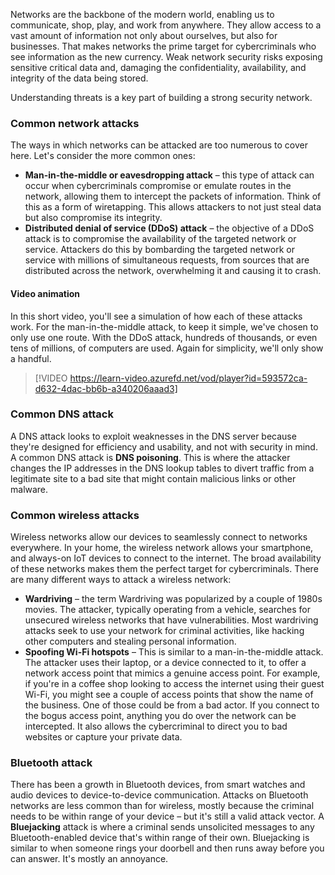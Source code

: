 Networks are the backbone of the modern world, enabling us to communicate, shop, play, and work from anywhere. They allow access to a vast amount of information not only about ourselves, but also for businesses. That makes networks the prime target for cybercriminals who see information as the new currency. Weak network security risks exposing sensitive critical data and, damaging the confidentiality, availability, and integrity of the data being stored.

Understanding threats is a key part of building a strong security network.

### Common network attacks

The ways in which networks can be attacked are too numerous to cover here. Let's consider the more common ones:

- **Man-in-the-middle or eavesdropping attack** – this type of attack can occur when cybercriminals compromise or emulate routes in the network, allowing them to intercept the packets of information. Think of this as a form of wiretapping. This allows attackers to not just steal data but also compromise its integrity.
- **Distributed denial of service (DDoS) attack** – the objective of a DDoS attack is to compromise the availability of the targeted network or service. Attackers do this by bombarding the targeted network or service with millions of simultaneous requests, from sources that are distributed across the network, overwhelming it and causing it to crash.

#### Video animation

In this short video, you'll see a simulation of how each of these attacks work. For the man-in-the-middle attack, to keep it simple, we've chosen to only use one route. With the DDoS attack, hundreds of thousands, or even tens of millions, of computers are used. Again for simplicity, we'll only show a handful.

> [!VIDEO https://learn-video.azurefd.net/vod/player?id=593572ca-d632-4dac-bb6b-a340206aaad3]

### Common DNS attack

A DNS attack looks to exploit weaknesses in the DNS server because they're designed for efficiency and usability, and not with security in mind. A common DNS attack is **DNS poisoning**. This is where the attacker changes the IP addresses in the DNS lookup tables to divert traffic from a legitimate site to a bad site that might contain malicious links or other malware.

### Common wireless attacks

Wireless networks allow our devices to seamlessly connect to networks everywhere. In your home, the wireless network allows your smartphone, and always-on IoT devices to connect to the internet. The broad availability of these networks makes them the perfect target for cybercriminals. There are many different ways to attack a wireless network:

- **Wardriving** – the term Wardriving was popularized by a couple of 1980s movies. The attacker, typically operating from a vehicle, searches for unsecured wireless networks that have vulnerabilities. Most wardriving attacks seek to use your network for criminal activities, like hacking other computers and stealing personal information.
- **Spoofing Wi-Fi hotspots** – This is similar to a man-in-the-middle attack. The attacker uses their laptop, or a device connected to it, to offer a network access point that mimics a genuine access point. For example, if you're in a coffee shop looking to access the internet using their guest Wi-Fi, you might see a couple of access points that show the name of the business. One of those could be from a bad actor. If you connect to the bogus access point, anything you do over the network can be intercepted. It also allows the cybercriminal to direct you to bad websites or capture your private data.

### Bluetooth attack

There has been a growth in Bluetooth devices, from smart watches and audio devices to device-to-device communication. Attacks on Bluetooth networks are less common than for wireless, mostly because the criminal needs to be within range of your device –  but it's still a valid attack vector. A **Bluejacking** attack is where a criminal sends unsolicited messages to any Bluetooth-enabled device that's within range of their own. Bluejacking is similar to when someone rings your doorbell and then runs away before you can answer. It's mostly an annoyance.
